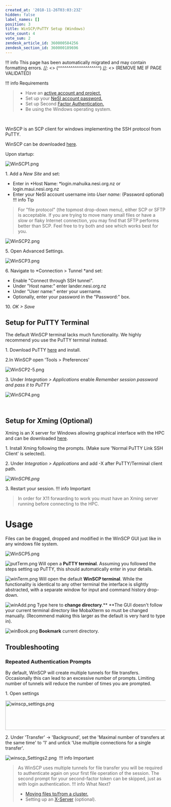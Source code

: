 ```yaml
---
created_at: '2018-11-26T03:03:23Z'
hidden: false
label_names: []
position: 3
title: WinSCP/PuTTY Setup (Windows)
vote_count: 4
vote_sum: 2
zendesk_article_id: 360000584256
zendesk_section_id: 360000189696
---
```




[//]: <> (REMOVE ME IF PAGE VALIDATED)
[//]: <> (vvvvvvvvvvvvvvvvvvvv)
!!! info
    This page has been automatically migrated and may contain formatting errors.
[//]: <> (^^^^^^^^^^^^^^^^^^^^)
[//]: <> (REMOVE ME IF PAGE VALIDATED)

!!! info Requirements
>
> -   Have an [active account and
>     project.](https://support.nesi.org.nz/hc/en-gb/sections/360000196195-Accounts-Projects)
> -   Set up your [NeSI account
>     password.](https://support.nesi.org.nz/hc/en-gb/articles/360000335995)
> -   Set up Second [Factor
>     Authentication.](https://support.nesi.org.nz/hc/en-gb/articles/360000203075)
> -   Be using the Windows operating system.

 

WinSCP is an SCP client for windows implementing the SSH protocol from
PuTTY.

WinSCP can be downloaded [here](https://winscp.net/eng/download.php).

Upon startup:

![WinSCP1.png](../../assets/images/360001342295.name_me.png)

1. Add a *New Site* and set:

-   Enter in *Host Name: *login.mahuika.nesi.org.nz or
    login.maui.nesi.org.nz
-   Enter your NeSI account username into *User name:* (Password
    optional)
!!! info Tip
>
> For "file protocol" (the topmost drop-down menu), either SCP or SFTP
> is acceptable. If you are trying to move many small files or have a
> slow or flaky Internet connection, you may find that SFTP performs
> better than SCP. Feel free to try both and see which works best for
> you.

  
![WinSCP2.png](../../assets/images/360001342315.name_me.png)

5\. Open Advanced Settings.

![WinSCP3.png](../../assets/images/360002834335.name_me.png)

6\. Navigate to *Connection &gt; Tunnel *and set:

-   Enable "Connect through SSH tunnel".
-   Under "Host name:" enter lander.nesi.org.nz
-   Under "User name:" enter your username.
-   Optionally, enter your password in the "Password:" box.

10\. *OK &gt; Save*

## Setup for PuTTY Terminal

The default WinSCP terminal lacks much functionality. We highly
recommend you use the PuTTY terminal instead.

1\. Download PuTTY [here](https://www.putty.org/) and install.

2.In WinSCP open 'Tools &gt; Preferences'

![WinSCP2-5.png](../../assets/images/360001342495.name_me.png)

3\. Under *Integration &gt; Applications* enable *Remember session
password and pass it to PuTTY*

![WinSCP4.png](../../assets/images/360001344315.name_me.png)

 

## Setup for Xming (Optional)

Xming is an X server for Windows allowing graphical interface with the
HPC and can be downloaded
[here](https://sourceforge.net/projects/xming/).

1\. Install Xming following the prompts. (Make sure 'Normal PuTTY Link
SSH Client' is selected).

2\. Under *Integration &gt; Applications* and add -X after
PuTTY/Terminal client path.

*![WinSCP6.png](../../assets/images/360001596916.name_me.png)*

3\. Restart your session.
!!! info Important
>
> In order for X11 forwarding to work you must have an Xming server
> running before connecting to the HPC.

# Usage

Files can be dragged, dropped and modified in the WinSCP GUI just like
in any windows file system.

![WinSCP5.png](../../assets/images/360001494615.name_me.png)

![putTerm.png](../../assets/images/360001597336.name_me.png) Will open a
**PuTTY terminal**. Assuming you followed the steps setting up PuTTY,
this should automatically enter in your details.

![winTerm.png](../../assets/images/360001597316.name_me.png) Will open
the default **WinSCP terminal**. While the functionality is identical to
any other terminal the interface is slightly abstracted, with a separate
window for input and command history drop-down.

![winAdd.png](../../assets/images/360001494635.name_me.png) Type here to
**change directory**.** **The GUI doesn't follow your current terminal
directory like MobaXterm so must be changed manually. (Recommend making
this larger as the default is very hard to type in).

![winBook.png](../../assets/images/360001599556.name_me.png) **Bookmark**
current directory.

## Troubleshooting

### Repeated Authentication Prompts

By default, WinSCP will create multiple tunnels for file transfers.
Occasionally this can lead to an excessive number of prompts. Limiting
number of tunnels will reduce the number of times you are prompted. 

1\. Open settings

<img src="../../assets/images/8026405972111.name_me.png" width="513"
height="93" alt="winscp_settings.png" />

2\. Under 'Transfer' -&gt; 'Background', set the 'Maximal number of
transfers at the same time' to '1' and untick 'Use multiple connections
for a single transfer'.

![winscp\_Settings2.png](../../assets/images/8026392031247.name_me.png) 
!!! info Important
>
> As WinSCP uses multiple tunnels for file transfer you will be required
> to authenticate again on your first file operation of the session. The
> second prompt for your second-factor token can be skipped, just as
> with login authentication.
!!! info What Next?
>
> -   [Moving files to/from a
>     cluster.](https://support.nesi.org.nz/hc/en-gb/articles/360000578455)
> -   Setting up
>     an [X-Server](https://support.nesi.org.nz/hc/en-gb/articles/360001075975)
>     (optional).
